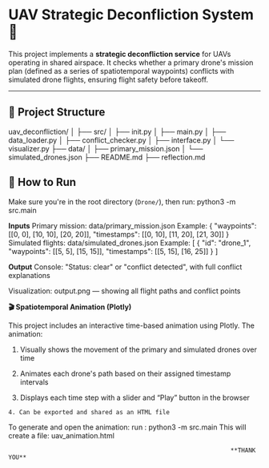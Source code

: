 # UAV Strategic Deconfliction System 🚁

This project implements a **strategic deconfliction service** for UAVs operating in shared airspace. It checks whether a primary drone's mission plan (defined as a series of spatiotemporal waypoints) conflicts with simulated drone flights, ensuring flight safety before takeoff.

---

## 📂 Project Structure

uav_deconfliction/
│
├── src/
│ ├── init.py
│ ├── main.py
│ ├── data_loader.py
│ ├── conflict_checker.py
│ ├── interface.py
│ └── visualizer.py
├── data/
│ ├── primary_mission.json
│ └── simulated_drones.json
├── README.md
├── reflection.md

## 🚀 How to Run

Make sure you're in the root directory (`Drone/`), then run:
python3 -m src.main

**Inputs**
Primary mission: data/primary_mission.json
 Example:    {
              "waypoints": [[0, 0], [10, 10], [20, 20]],
              "timestamps": [[0, 10], [11, 20], [21, 30]]
             }
Simulated flights: data/simulated_drones.json
 Example:   [
                {
                    "id": "drone_1",
                    "waypoints": [[5, 5], [15, 15]],
                    "timestamps": [[5, 15], [16, 25]]
                }
            ]

**Output**
Console: "Status: clear" or "conflict detected", with full conflict explanations

Visualization: output.png — showing all flight paths and conflict points

**🎬 Spatiotemporal Animation (Plotly)**

This project includes an interactive time-based animation using Plotly. The animation:

   1.  Visually shows the movement of the primary and simulated drones over time

   2.  Animates each drone's path based on their assigned timestamp intervals

   3.  Displays each time step with a slider and “Play” button in the browser

    4. Can be exported and shared as an HTML file

To generate and open the animation:
run : python3 -m src.main
This will create a file:
uav_animation.html
   
                                                                  **THANK YOU**